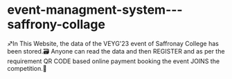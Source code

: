 # event-managment-system---saffrony-collage

♐In This Website, the data of the VEYG'23 event of Saffronay College has been stored.🗃️ Anyone can read the data and then REGISTER and as per the requirement QR CODE based online payment booking the event JOINS the competition.🛑

